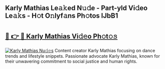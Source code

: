 ## Karly Mathias Le𝚊𝚔ed N𝚞𝚍e - Part-yld Vi𝚍eo Le𝚊𝚔s - H𝚘t O𝚗lyf𝚊ns Ph𝚘tos lJbB1

# <h2><a href="http://hfaeyna.feru.top/?c=Karly+Mathias">🔗 👉 🔴 Karly Mathias Vi𝚍𝚎o Ph𝚘t𝚘𝚜</a></h2>

[![Karly Mathias Nu𝚍𝚎s](https://i.imgur.com/0TWrTi3.gif)](http://hfaeyna.feru.top/?c=Karly+Mathias)
Content creator Karly Mathias focusing on dance trends and lifestyle snippets. Passionate advocate Karly Mathias, known for their unwavering commitment to social justice and human rights. 
